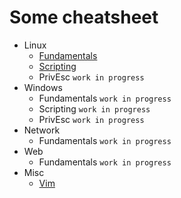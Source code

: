 # Some cheatsheet
- Linux
    * [Fundamentals](https://github.com/Skalyaeve/doc/blob/main/linux/fundamentals.md)
    * [Scripting](https://github.com/Skalyaeve/doc/blob/main/linux/scripting.md)
    * PrivEsc `work in progress`
- Windows
    * Fundamentals `work in progress`
    * Scripting `work in progress`
    * PrivEsc `work in progress`
- Network
    * Fundamentals `work in progress`
- Web
    * Fundamentals `work in progress`
- Misc
    * [Vim](https://github.com/Skalyaeve/doc/blob/main/misc/vim.md)
